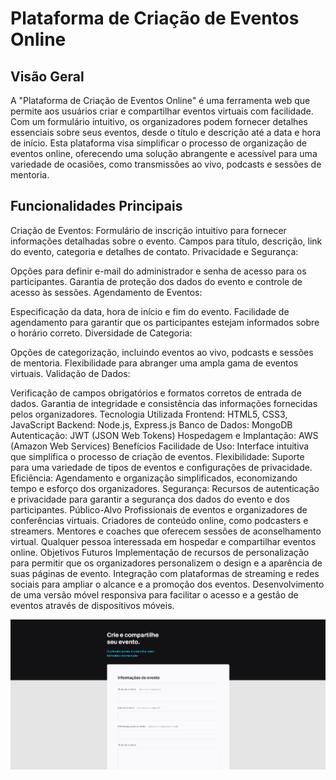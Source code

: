 <h1>Plataforma de Criação de Eventos Online</h1>

<h2>Visão Geral</h2> 
A "Plataforma de Criação de Eventos Online" é uma ferramenta web que permite aos usuários criar e compartilhar eventos virtuais com facilidade. Com um formulário intuitivo, os organizadores podem fornecer detalhes essenciais sobre seus eventos, desde o título e descrição até a data e hora de início. Esta plataforma visa simplificar o processo de organização de eventos online, oferecendo uma solução abrangente e acessível para uma variedade de ocasiões, como transmissões ao vivo, podcasts e sessões de mentoria.

<h2>Funcionalidades Principais</h2>

Criação de Eventos:
Formulário de inscrição intuitivo para fornecer informações detalhadas sobre o evento.
Campos para título, descrição, link do evento, categoria e detalhes de contato.
Privacidade e Segurança:


Opções para definir e-mail do administrador e senha de acesso para os participantes.
Garantia de proteção dos dados do evento e controle de acesso às sessões.
Agendamento de Eventos:


Especificação da data, hora de início e fim do evento.
Facilidade de agendamento para garantir que os participantes estejam informados sobre o horário correto.
Diversidade de Categoria:

Opções de categorização, incluindo eventos ao vivo, podcasts e sessões de mentoria.
Flexibilidade para abranger uma ampla gama de eventos virtuais.
Validação de Dados:

Verificação de campos obrigatórios e formatos corretos de entrada de dados.
Garantia de integridade e consistência das informações fornecidas pelos organizadores.
Tecnologia Utilizada
Frontend: HTML5, CSS3, JavaScript
Backend: Node.js, Express.js
Banco de Dados: MongoDB
Autenticação: JWT (JSON Web Tokens)
Hospedagem e Implantação: AWS (Amazon Web Services)
Benefícios
Facilidade de Uso: Interface intuitiva que simplifica o processo de criação de eventos.
Flexibilidade: Suporte para uma variedade de tipos de eventos e configurações de privacidade.
Eficiência: Agendamento e organização simplificados, economizando tempo e esforço dos organizadores.
Segurança: Recursos de autenticação e privacidade para garantir a segurança dos dados do evento e dos participantes.
Público-Alvo
Profissionais de eventos e organizadores de conferências virtuais.
Criadores de conteúdo online, como podcasters e streamers.
Mentores e coaches que oferecem sessões de aconselhamento virtual.
Qualquer pessoa interessada em hospedar e compartilhar eventos online.
Objetivos Futuros
Implementação de recursos de personalização para permitir que os organizadores personalizem o design e a aparência de suas páginas de evento.
Integração com plataformas de streaming e redes sociais para ampliar o alcance e a promoção dos eventos.
Desenvolvimento de uma versão móvel responsiva para facilitar o acesso e a gestão de eventos através de dispositivos móveis.

<div>
  <a href="https://tbrunok.github.io/Formulario/">
<img src="https://github.com/TbrunoK/Formulario/blob/main/assets/Projeto-finalizado.png?raw=true">
    </a>
</div>
